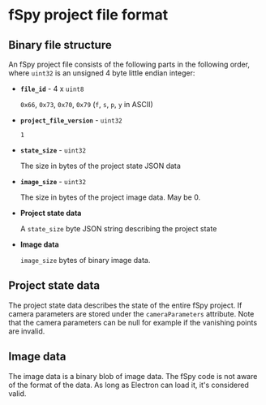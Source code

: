 # fSpy project file format

## Binary file structure

An fSpy project file consists of the following parts in the following order, where `uint32` is an unsigned 4 byte little endian integer:

* __`file_id`__  - 4 x `uint8`
  
  `0x66`, `0x73`,  `0x70`, `0x79` (`f`, `s`, `p`, `y` in ASCII)
* __`project_file_version`__ - `uint32`
  
  `1`
* __`state_size`__ - `uint32`
  
  The size in bytes of the project state JSON data
* __`image_size`__ - `uint32`
  
  The size in bytes of the project image data. May be 0.
* __Project state data__
  
  A `state_size` byte JSON string describing the project state
* __Image data__
  
  `image_size` bytes of binary image data.
  
## Project state data

The project state data describes the state of the entire fSpy project. If camera parameters are stored under the `cameraParameters` attribute. Note that the camera parameters can be null for example if the vanishing points are invalid.

## Image data

The image data is a binary blob of image data. The fSpy code is not aware of the format of the data. As long as Electron can load it, it's considered valid.